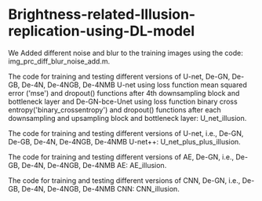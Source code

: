 # Brightness-related-Illusion-replication-using-DL-model
We Added different noise and blur to the training images using the code: img_prc_diff_blur_noise_add.m.

The code for training and testing different versions of U-net, De-GN, De-GB, De-4N, De-4NGB, De-4NMB U-net using loss function mean squared error ('mse') and dropout() functions after 4th downsampling block and bottleneck layer and De-GN-bce-Unet using loss function binary cross entropy('binary_crossentropy') and dropout() functions after each downsampling and upsampling block and bottleneck layer: U_net_illusion.

The code for training and testing different versions of U-net, i.e., De-GN, De-GB, De-4N, De-4NGB, De-4NMB U-net++: U_net_plus_plus_illusion.

The code for training and testing different versions of AE, De-GN, i.e., De-GB, De-4N, De-4NGB, De-4NMB AE: AE_illusion.

The code for training and testing different versions of CNN, De-GN, i.e., De-GB, De-4N, De-4NGB, De-4NMB CNN: CNN_illusion.
